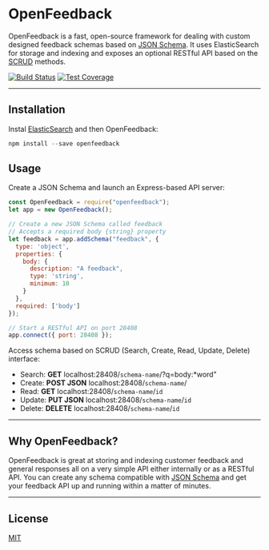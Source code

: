 # OpenFeedback
OpenFeedback is a fast, open-source framework for dealing with custom designed feedback schemas based on [JSON Schema](http://json-schema.org/). It uses ElasticSearch for storage and indexing and exposes an optional RESTful API based on the [SCRUD](https://en.wikipedia.org/wiki/Create,_read,_update_and_delete) methods.

[![Build Status](https://travis-ci.org/schahriar/OpenFeedback.svg?branch=master)](https://travis-ci.org/schahriar/OpenFeedback)
[![Test Coverage](https://codeclimate.com/github/schahriar/OpenFeedback/badges/coverage.svg)](https://codeclimate.com/github/schahriar/OpenFeedback/coverage)

-----

## Installation
Instal [ElasticSearch](https://www.elastic.co/guide/en/elasticsearch/reference/current/_installation.html) and then OpenFeedback:
```javascript
npm install --save openfeedback
```

## Usage
Create a JSON Schema and launch an Express-based API server:
```javascript
const OpenFeedback = require("openfeedback");
let app = new OpenFeedback();

// Create a new JSON Schema called feedback
// Accepts a required body {string} property 
let feedback = app.addSchema("feedback", {
  type: 'object',
  properties: {
    body: {
      description: "A feedback",
      type: 'string',
      minimum: 10
    }
  },
  required: ['body']
});

// Start a RESTful API on port 28408
app.connect({ port: 28408 });
```
Access schema based on SCRUD (Search, Create, Read, Update, Delete) interface:

- Search: **GET** localhost:28408/`schema-name`/?q=body:*word"
- Create: **POST JSON** localhost:28408/`schema-name`/
- Read: **GET** localhost:28408/`schema-name`/`id`
- Update: **PUT JSON** localhost:28408/`schema-name`/`id`
- Delete: **DELETE** localhost:28408/`schema-name`/`id`

-----

## Why OpenFeedback?
OpenFeedback is great at storing and indexing customer feedback and general responses all on a very simple API either internally or as a RESTful API. You can create any schema compatible with [JSON Schema](http://json-schema.org/) and get your feedback API up and running within a matter of minutes.

-----

## License
[MIT](https://raw.githubusercontent.com/schahriar/pubmq/master/LICENSE)